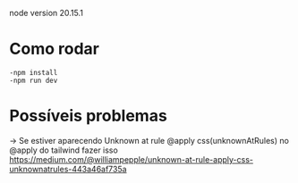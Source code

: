 node version 20.15.1


# Como rodar
    -npm install 
    -npm run dev

# Possíveis problemas   
-> Se estiver aparecendo Unknown at rule @apply css(unknownAtRules) no @apply do tailwind fazer isso
    https://medium.com/@williampepple/unknown-at-rule-apply-css-unknownatrules-443a46af735a
    
